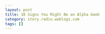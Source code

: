 ```yaml
---
layout: post
title: 10 Signs You Might Be an Alpha Geek
category: story.radio.weblogs.com
tags: []
---
```

<head>
<meta http-equiv="Content-Type" content="text/html; charset=UTF-8">
    <meta http-equiv="Expires" content="Mon, 01 Jan 1990 01:00:00 GMT">
    <title>10 Signs You Might Be an Alpha Geek</title>
    <style type="text/css">
      body {
        margin-top: 0px;
        margin-left: 0px;
        margin-right: 0px;
        margin-bottom: 0px;
        }

      body, td, p {
        font-family: verdana, sans-serif;
        font-size: 90%;
        }

      h2 { 
        font-family: Verdana, Arial, Helvetica, sans-serif; font-size: 24px; font-weight: bold
        }
      .header {
        font-family: Verdana, Arial, Helvetica, sans-serif; font-size: 40px; font-weight: bold
        }
      .realsmall {
        font-family: Verdana, Arial, Helvetica, sans-serif; font-size: 9px;
        }
      .small {
        font-family: Verdana, Arial, Helvetica, sans-serif; font-size: 10px;
        }
      </style>
    </head>

| 

 |

| ![](http://radio.weblogs.com/0103807/images/trans60x60.gif)  
 | Last updated: 7/2/2002; 7:47:41 AM  
 | ![](http://radio.weblogs.com/0103807/images/trans60x60.gif) |

| ![](http://radio.weblogs.com/0103807/images/trans60x1.gif)  
 | 

<font size="+3"><b><a href="http://radio.weblogs.com/0103807/" style="color:black; text-decoration:none">The FuzzyBlog!</a></b></font>  
_Marketing 101. Consulting 101. PHP Consulting. Random geeky stuff. I Blog Therefore I Am._

<font size="+1"><b>10 Signs You Might Be an Alpha Geek</b></font>

**[Alpha Geek](http://www.dictionary.com/search?q=alpha%20geek)**.&nbsp;&nbsp;First Among Geeks.&nbsp; Man With a Pocket Protector.&nbsp; Use these tests to see if you qualify as an Alpha Geek:

1. There's a copy of Practical SQL in the bathroom so you can read about outer joins versus inner joins in your "off time".
2. An advantage of WiFi to you on your laptop, is that [www.slashdot.com](http://www.slashdot.com),&nbsp;has replaced the book in #1.
3. When flipping through your box of&nbsp;pornographic materials you discover copies of Linux&nbsp;Journal -- and, worse -- SysAdmin magazine.
4. You never, ever have to dress up when clients are around. 
5. You have a Linux laptop.&nbsp; Or Linux on a PDA.
6. You've authored books or articles for O'Reilly.
7. You know what [RMS](http://www.dictionary.com/search?q=rms) means in all contexts -- and not just that it happens to be on every gas pump in America.
8. 

  
  

<script language="JavaScript" type="text/javascript"><!--
	var imageUrl = "http://subhonker6.userland.com/weblogStats/count.gif";
	var imageTag = "<img src=\"" + imageUrl + "?group=radio1&usernum=103807&referer=" + escape (document.referrer) + "\" height=\"1\" width=\"1\">";
	document.write (imageTag);
	//--></script>

 | ![](http://radio.weblogs.com/0103807/images/trans60x1.gif)  
 |
| ![](http://radio.weblogs.com/0103807/images/trans60x60.gif)  
 | Copyright 2002 © The FuzzyStuff  
 | ![](http://radio.weblogs.com/0103807/images/trans60x60.gif)  
 |

